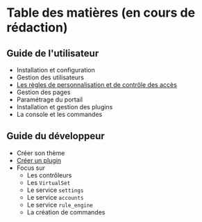# Table des matières (en cours de rédaction)

## Guide de l'utilisateur

- Installation et configuration
- Gestion des utilisateurs
- [Les règles de personnalisation et de contrôle des accès](./rules/index.md)
- Gestion des pages
- Paramétrage du portail
- Installation et gestion des plugins
- La console et les commandes

## Guide du développeur

- Créer son thème
- [Créer un plugin](./plugins/create-plugin.md)
- Focus sur
  - Les contrôleurs
  - Les `VirtualSet`
  - Le service `settings`
  - Le service `accounts`
  - Le service `rule_engine`
  - La création de commandes

